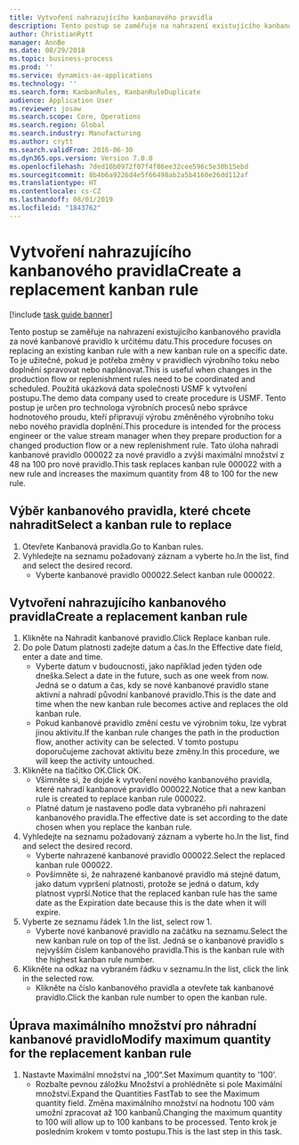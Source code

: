 ```yaml
---
title: Vytvoření nahrazujícího kanbanového pravidla
description: Tento postup se zaměřuje na nahrazení existujícího kanbanového pravidla za nové kanbanové pravidlo k určitému datu.
author: ChristianRytt
manager: AnnBe
ms.date: 08/29/2018
ms.topic: business-process
ms.prod: ''
ms.service: dynamics-ax-applications
ms.technology: ''
ms.search.form: KanbanRules, KanbanRuleDuplicate
audience: Application User
ms.reviewer: josaw
ms.search.scope: Core, Operations
ms.search.region: Global
ms.search.industry: Manufacturing
ms.author: crytt
ms.search.validFrom: 2016-06-30
ms.dyn365.ops.version: Version 7.0.0
ms.openlocfilehash: 7ded10b0972f07f4f86ee32cee596c5e30b15ebd
ms.sourcegitcommit: 8b4b6a9226d4e5f66498ab2a5b4160e26dd112af
ms.translationtype: HT
ms.contentlocale: cs-CZ
ms.lasthandoff: 08/01/2019
ms.locfileid: "1843762"
---
```

# <a name="create-a-replacement-kanban-rule"></a><span data-ttu-id="3daf0-103">Vytvoření nahrazujícího kanbanového pravidla</span><span class="sxs-lookup"><span data-stu-id="3daf0-103">Create a replacement kanban rule</span></span>

[!include [task guide banner](../../includes/task-guide-banner.md)]

<span data-ttu-id="3daf0-104">Tento postup se zaměřuje na nahrazení existujícího kanbanového pravidla za nové kanbanové pravidlo k určitému datu.</span><span class="sxs-lookup"><span data-stu-id="3daf0-104">This procedure focuses on replacing an existing kanban rule with a new kanban rule on a specific date.</span></span> <span data-ttu-id="3daf0-105">To je užitečné, pokud je potřeba změny v pravidlech výrobního toku nebo doplnění spravovat nebo naplánovat.</span><span class="sxs-lookup"><span data-stu-id="3daf0-105">This is useful when changes in the production flow or replenishment rules need to be coordinated and scheduled.</span></span> <span data-ttu-id="3daf0-106">Použitá ukázková data společnosti USMF k vytvoření postupu.</span><span class="sxs-lookup"><span data-stu-id="3daf0-106">The demo data company used to create procedure is USMF.</span></span> <span data-ttu-id="3daf0-107">Tento postup je určen pro technologa výrobních procesů nebo správce hodnotového proudu, kteří připravují výrobu změněného výrobního toku nebo nového pravidla doplnění.</span><span class="sxs-lookup"><span data-stu-id="3daf0-107">This procedure is intended for the process engineer or the value stream manager when they prepare production for a changed production flow or a new replenishment rule.</span></span> <span data-ttu-id="3daf0-108">Tato úloha nahradí kanbanové pravidlo 000022 za nové pravidlo a zvýší maximální množství z 48 na 100 pro nové pravidlo.</span><span class="sxs-lookup"><span data-stu-id="3daf0-108">This task replaces kanban rule 000022 with a new rule and increases the maximum quantity from 48 to 100 for the new rule.</span></span>


## <a name="select-a-kanban-rule-to-replace"></a><span data-ttu-id="3daf0-109">Výběr kanbanového pravidla, které chcete nahradit</span><span class="sxs-lookup"><span data-stu-id="3daf0-109">Select a kanban rule to replace</span></span>
1. <span data-ttu-id="3daf0-110">Otevřete Kanbanová pravidla.</span><span class="sxs-lookup"><span data-stu-id="3daf0-110">Go to Kanban rules.</span></span>
2. <span data-ttu-id="3daf0-111">Vyhledejte na seznamu požadovaný záznam a vyberte ho.</span><span class="sxs-lookup"><span data-stu-id="3daf0-111">In the list, find and select the desired record.</span></span>
    * <span data-ttu-id="3daf0-112">Vyberte kanbanové pravidlo 000022.</span><span class="sxs-lookup"><span data-stu-id="3daf0-112">Select kanban rule 000022.</span></span>  

## <a name="create-a-replacement-kanban-rule"></a><span data-ttu-id="3daf0-113">Vytvoření nahrazujícího kanbanového pravidla</span><span class="sxs-lookup"><span data-stu-id="3daf0-113">Create a replacement kanban rule</span></span>
1. <span data-ttu-id="3daf0-114">Klikněte na Nahradit kanbanové pravidlo.</span><span class="sxs-lookup"><span data-stu-id="3daf0-114">Click Replace kanban rule.</span></span>
2. <span data-ttu-id="3daf0-115">Do pole Datum platnosti zadejte datum a čas.</span><span class="sxs-lookup"><span data-stu-id="3daf0-115">In the Effective date field, enter a date and time.</span></span>
    * <span data-ttu-id="3daf0-116">Vyberte datum v budoucnosti, jako například jeden týden ode dneška.</span><span class="sxs-lookup"><span data-stu-id="3daf0-116">Select a date in the future, such as one week from now.</span></span> <span data-ttu-id="3daf0-117">Jedná se o datum a čas, kdy se nové kanbanové pravidlo stane aktivní a nahradí původní kanbanové pravidlo.</span><span class="sxs-lookup"><span data-stu-id="3daf0-117">This is the date and time when the new kanban rule becomes active and replaces the old kanban rule.</span></span>  
    * <span data-ttu-id="3daf0-118">Pokud kanbanové pravidlo změní cestu ve výrobním toku, lze vybrat jinou aktivitu.</span><span class="sxs-lookup"><span data-stu-id="3daf0-118">If the kanban rule changes the path in the production flow,  another activity can be selected.</span></span>  <span data-ttu-id="3daf0-119">V tomto postupu doporučujeme zachovat aktivitu beze změny.</span><span class="sxs-lookup"><span data-stu-id="3daf0-119">In this procedure, we will keep the activity untouched.</span></span>  
3. <span data-ttu-id="3daf0-120">Klikněte na tlačítko OK.</span><span class="sxs-lookup"><span data-stu-id="3daf0-120">Click OK.</span></span>
    * <span data-ttu-id="3daf0-121">Všimněte si, že dojde k vytvoření nového kanbanového pravidla, které nahradí kanbanové pravidlo 000022.</span><span class="sxs-lookup"><span data-stu-id="3daf0-121">Notice that a new kanban rule is created to replace kanban rule 000022.</span></span>  
    * <span data-ttu-id="3daf0-122">Platné datum je nastaveno podle data vybraného při nahrazení kanbanového pravidla.</span><span class="sxs-lookup"><span data-stu-id="3daf0-122">The effective date is set according to the date chosen when you replace the kanban rule.</span></span>  
4. <span data-ttu-id="3daf0-123">Vyhledejte na seznamu požadovaný záznam a vyberte ho.</span><span class="sxs-lookup"><span data-stu-id="3daf0-123">In the list, find and select the desired record.</span></span>
    * <span data-ttu-id="3daf0-124">Vyberte nahrazené kanbanové pravidlo 000022.</span><span class="sxs-lookup"><span data-stu-id="3daf0-124">Select the replaced kanban rule 000022.</span></span>  
    * <span data-ttu-id="3daf0-125">Povšimněte si, že nahrazené kanbanové pravidlo má stejné datum, jako datum vypršení platnosti, protože se jedná o datum, kdy platnost vyprší.</span><span class="sxs-lookup"><span data-stu-id="3daf0-125">Notice that the replaced kanban rule has the same date as the Expiration date because this is the date when it will expire.</span></span>  
5. <span data-ttu-id="3daf0-126">Vyberte ze seznamu řádek 1.</span><span class="sxs-lookup"><span data-stu-id="3daf0-126">In the list, select row 1.</span></span>
    * <span data-ttu-id="3daf0-127">Vyberte nové kanbanové pravidlo na začátku na seznamu.</span><span class="sxs-lookup"><span data-stu-id="3daf0-127">Select the new kanban rule on top of the list.</span></span> <span data-ttu-id="3daf0-128">Jedná se o kanbanové pravidlo s nejvyšším číslem kanbanového pravidla.</span><span class="sxs-lookup"><span data-stu-id="3daf0-128">This is the kanban rule with the highest kanban rule number.</span></span>  
6. <span data-ttu-id="3daf0-129">Klikněte na odkaz na vybraném řádku v seznamu.</span><span class="sxs-lookup"><span data-stu-id="3daf0-129">In the list, click the link in the selected row.</span></span>
    * <span data-ttu-id="3daf0-130">Klikněte na číslo kanbanového pravidla a otevřete tak kanbanové pravidlo.</span><span class="sxs-lookup"><span data-stu-id="3daf0-130">Click the kanban rule number to open the kanban rule.</span></span>  

## <a name="modify-maximum-quantity-for-the-replacement-kanban-rule"></a><span data-ttu-id="3daf0-131">Úprava maximálního množství pro náhradní kanbanové pravidlo</span><span class="sxs-lookup"><span data-stu-id="3daf0-131">Modify maximum quantity for the replacement kanban rule</span></span>
1. <span data-ttu-id="3daf0-132">Nastavte Maximální množství na „100“.</span><span class="sxs-lookup"><span data-stu-id="3daf0-132">Set Maximum quantity to '100'.</span></span>
    * <span data-ttu-id="3daf0-133">Rozbalte pevnou záložku Množství a prohlédněte si pole Maximální množství.</span><span class="sxs-lookup"><span data-stu-id="3daf0-133">Expand the Quantities FastTab to see the Maximum quantity field.</span></span> <span data-ttu-id="3daf0-134">Změna maximálního množství na hodnotu 100 vám umožní zpracovat až 100 kanbanů.</span><span class="sxs-lookup"><span data-stu-id="3daf0-134">Changing the maximum quantity to 100 will allow up to 100 kanbans to be processed.</span></span>    <span data-ttu-id="3daf0-135">Tento krok je posledním krokem v tomto postupu.</span><span class="sxs-lookup"><span data-stu-id="3daf0-135">This is the last step in this task.</span></span>  

